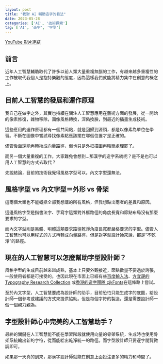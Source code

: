 ```yaml
---
layout: post
title: "我對 AI 輔助造字的看法"
date: 2023-05-28
categories: ['AI', '技術探索']
tag: ['AI', '造字', '字型']
---
```


[YouTube 影片連結](https://youtu.be/4CIgZFP6Lvk)

## 前言

近年人工智慧輔助取代了許多以前人類大量重複無腦的工作，有越來越多重複性的工作被取代我個人是抱持樂觀的態度，因為這樣我們就能將精力集中在創意的概念上。

## 目前人工智慧的發展和運作原理

我自己在做字之外，其實也持續在關注人工智慧應用在藝術方面的發展，從一開始的像素修復，雜物移除，圖像風格轉換，深偽換臉，到最近的插畫生成技術。

這些應用的運作原理都有一個共同點，就是回歸到源頭，都是以像素為單位在學習。不斷在圖像中嘗試尋找像素點應該擺在哪個位置才是正確的。

儘管後面還能再轉換成向量路徑，但也只是外框描圖再精簡處理罷了。

而另一個大量重複的工作，大家難免會想到…那漢字的造字系統呢？是不是也可以用人工智慧的方式去取代？

先說結論，目前的技術我覺得風格字型可以，內文字型還無法。

## 風格字型 vs 內文字型＝外形 vs 骨架

這兩個大類也不能概括全部我想講的所有風格，但我想點出兩者的差異和原因。

這邊風格字型是指書法字、手寫字這類對外框路徑的角度長寬和節點布局沒有那麼要求的字型。

而內文字型則是黑體、明體這類要求路徑乾淨角度長寬都嚴格要求的字型。儘管人工智慧也可以用程式的方式再轉成向量路徑，但是對字型設計師來說，都是“不乾淨”的路徑。

## 現在的人工智慧可以怎麼幫助字型設計師？

風格字型的生成目前越來越成熟，基本上只要外觀接近，節點數量不要過於誇張，一般使用者都是可接受的。也因此現在市面上已經有些[百度輸入法](http://www.diankeji.com/news/59872.html)、[方宜晟的 Typography Research Collection](https://github.com/IShengFang/TypographyResearchCollection) 或[香港的造字團隊 cjkFonts](https://cjkfonts.io/blog)在這條路上嘗試。

至於內文字型，人工智慧要成為設計師的助手，目前恐怕只能生成字的底圖，給設計師一個參考或建議的方式來提供協助。但是每個字符的製造，還是需要設計師一個一個親力親為。

## 字型設計師心中完美的人工智慧助手？

最終的關鍵在人工智慧能不能在學習階段就使用向量的骨架系統，生成時也使用骨架系統輸出新的字符，從而能給出乾淨統一的路徑。而字型設計師只要逐字閱覽微調即可。

如果那一天真的到來，那漢字設計師就能在創意上面投注更多的精力和時間了。
